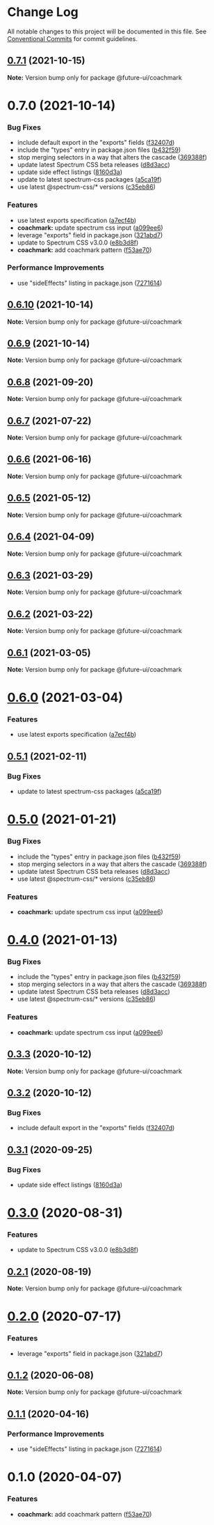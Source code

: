 # Change Log

All notable changes to this project will be documented in this file.
See [Conventional Commits](https://conventionalcommits.org) for commit guidelines.

## [0.7.1](https://github.com/adobe/spectrum-web-components/compare/@future-ui/coachmark@0.7.0...@future-ui/coachmark@0.7.1) (2021-10-15)

**Note:** Version bump only for package @future-ui/coachmark





# 0.7.0 (2021-10-14)


### Bug Fixes

* include default export in the "exports" fields ([f32407d](https://github.com/adobe/spectrum-web-components/commit/f32407d7bbfd18e72c35b6f27740549e79957858))
* include the "types" entry in package.json files ([b432f59](https://github.com/adobe/spectrum-web-components/commit/b432f5982b3b79f80af12f6d0312cbe2285e608b))
* stop merging selectors in a way that alters the cascade ([369388f](https://github.com/adobe/spectrum-web-components/commit/369388f8cc147543891087991c569f849ddb9b38))
* update latest Spectrum CSS beta releases ([d8d3acc](https://github.com/adobe/spectrum-web-components/commit/d8d3acc86de31e58219db6ba2a9d045b83cbe103))
* update side effect listings ([8160d3a](https://github.com/adobe/spectrum-web-components/commit/8160d3ab2c4f5ea11ac40897a5cf1fdaa357f4a8))
* update to latest spectrum-css packages ([a5ca19f](https://github.com/adobe/spectrum-web-components/commit/a5ca19f67d5b3f0951667c4441d4d977bf1e0937))
* use latest @spectrum-css/* versions ([c35eb86](https://github.com/adobe/spectrum-web-components/commit/c35eb86defd89a0c36b5ea186f6d40f20851b5e5))


### Features

* use latest exports specification ([a7ecf4b](https://github.com/adobe/spectrum-web-components/commit/a7ecf4b6da7996f36a8a89f62cc2384709497008))
* **coachmark:** update spectrum css input ([a099ee6](https://github.com/adobe/spectrum-web-components/commit/a099ee61e786f0a07f9005e9c522da09ed707d33))
* leverage "exports" field in package.json ([321abd7](https://github.com/adobe/spectrum-web-components/commit/321abd7b7e78ccd9157cff75a1fa3dbd06e81f79))
* update to Spectrum CSS v3.0.0 ([e8b3d8f](https://github.com/adobe/spectrum-web-components/commit/e8b3d8f75c77c04b4d7af126b91b0f6ad2a40742))
* **coachmark:** add coachmark pattern ([f53ae70](https://github.com/adobe/spectrum-web-components/commit/f53ae70e6f49f73c71480809021e21d2ff9bcd85))


### Performance Improvements

* use "sideEffects" listing in package.json ([7271614](https://github.com/adobe/spectrum-web-components/commit/7271614c0ca3ccf3566583bb59467eb15a6199cd))





## [0.6.10](https://github.com/adobe/spectrum-web-components/compare/@future-ui/coachmark@0.6.8...@future-ui/coachmark@0.6.10) (2021-10-14)

**Note:** Version bump only for package @future-ui/coachmark

## [0.6.9](https://github.com/adobe/spectrum-web-components/compare/@future-ui/coachmark@0.6.8...@future-ui/coachmark@0.6.9) (2021-10-14)

**Note:** Version bump only for package @future-ui/coachmark

## [0.6.8](https://github.com/adobe/spectrum-web-components/compare/@future-ui/coachmark@0.6.7...@future-ui/coachmark@0.6.8) (2021-09-20)

**Note:** Version bump only for package @future-ui/coachmark

## [0.6.7](https://github.com/adobe/spectrum-web-components/compare/@future-ui/coachmark@0.6.6...@future-ui/coachmark@0.6.7) (2021-07-22)

**Note:** Version bump only for package @future-ui/coachmark

## [0.6.6](https://github.com/adobe/spectrum-web-components/compare/@future-ui/coachmark@0.6.5...@future-ui/coachmark@0.6.6) (2021-06-16)

**Note:** Version bump only for package @future-ui/coachmark

## [0.6.5](https://github.com/adobe/spectrum-web-components/compare/@future-ui/coachmark@0.6.4...@future-ui/coachmark@0.6.5) (2021-05-12)

**Note:** Version bump only for package @future-ui/coachmark

## [0.6.4](https://github.com/adobe/spectrum-web-components/compare/@future-ui/coachmark@0.6.3...@future-ui/coachmark@0.6.4) (2021-04-09)

**Note:** Version bump only for package @future-ui/coachmark

## [0.6.3](https://github.com/adobe/spectrum-web-components/compare/@future-ui/coachmark@0.6.2...@future-ui/coachmark@0.6.3) (2021-03-29)

**Note:** Version bump only for package @future-ui/coachmark

## [0.6.2](https://github.com/adobe/spectrum-web-components/compare/@future-ui/coachmark@0.6.1...@future-ui/coachmark@0.6.2) (2021-03-22)

**Note:** Version bump only for package @future-ui/coachmark

## [0.6.1](https://github.com/adobe/spectrum-web-components/compare/@future-ui/coachmark@0.6.0...@future-ui/coachmark@0.6.1) (2021-03-05)

**Note:** Version bump only for package @future-ui/coachmark

# [0.6.0](https://github.com/adobe/spectrum-web-components/compare/@future-ui/coachmark@0.5.1...@future-ui/coachmark@0.6.0) (2021-03-04)

### Features

-   use latest exports specification ([a7ecf4b](https://github.com/adobe/spectrum-web-components/commit/a7ecf4b6da7996f36a8a89f62cc2384709497008))

## [0.5.1](https://github.com/adobe/spectrum-web-components/compare/@future-ui/coachmark@0.5.0...@future-ui/coachmark@0.5.1) (2021-02-11)

### Bug Fixes

-   update to latest spectrum-css packages ([a5ca19f](https://github.com/adobe/spectrum-web-components/commit/a5ca19f67d5b3f0951667c4441d4d977bf1e0937))

# [0.5.0](https://github.com/adobe/spectrum-web-components/compare/@future-ui/coachmark@0.3.3...@future-ui/coachmark@0.5.0) (2021-01-21)

### Bug Fixes

-   include the "types" entry in package.json files ([b432f59](https://github.com/adobe/spectrum-web-components/commit/b432f5982b3b79f80af12f6d0312cbe2285e608b))
-   stop merging selectors in a way that alters the cascade ([369388f](https://github.com/adobe/spectrum-web-components/commit/369388f8cc147543891087991c569f849ddb9b38))
-   update latest Spectrum CSS beta releases ([d8d3acc](https://github.com/adobe/spectrum-web-components/commit/d8d3acc86de31e58219db6ba2a9d045b83cbe103))
-   use latest @spectrum-css/\* versions ([c35eb86](https://github.com/adobe/spectrum-web-components/commit/c35eb86defd89a0c36b5ea186f6d40f20851b5e5))

### Features

-   **coachmark:** update spectrum css input ([a099ee6](https://github.com/adobe/spectrum-web-components/commit/a099ee61e786f0a07f9005e9c522da09ed707d33))

# [0.4.0](https://github.com/adobe/spectrum-web-components/compare/@future-ui/coachmark@0.3.3...@future-ui/coachmark@0.4.0) (2021-01-13)

### Bug Fixes

-   include the "types" entry in package.json files ([b432f59](https://github.com/adobe/spectrum-web-components/commit/b432f5982b3b79f80af12f6d0312cbe2285e608b))
-   stop merging selectors in a way that alters the cascade ([369388f](https://github.com/adobe/spectrum-web-components/commit/369388f8cc147543891087991c569f849ddb9b38))
-   update latest Spectrum CSS beta releases ([d8d3acc](https://github.com/adobe/spectrum-web-components/commit/d8d3acc86de31e58219db6ba2a9d045b83cbe103))
-   use latest @spectrum-css/\* versions ([c35eb86](https://github.com/adobe/spectrum-web-components/commit/c35eb86defd89a0c36b5ea186f6d40f20851b5e5))

### Features

-   **coachmark:** update spectrum css input ([a099ee6](https://github.com/adobe/spectrum-web-components/commit/a099ee61e786f0a07f9005e9c522da09ed707d33))

## [0.3.3](https://github.com/adobe/spectrum-web-components/compare/@future-ui/coachmark@0.3.2...@future-ui/coachmark@0.3.3) (2020-10-12)

**Note:** Version bump only for package @future-ui/coachmark

## [0.3.2](https://github.com/adobe/spectrum-web-components/compare/@future-ui/coachmark@0.3.1...@future-ui/coachmark@0.3.2) (2020-10-12)

### Bug Fixes

-   include default export in the "exports" fields ([f32407d](https://github.com/adobe/spectrum-web-components/commit/f32407d7bbfd18e72c35b6f27740549e79957858))

## [0.3.1](https://github.com/adobe/spectrum-web-components/compare/@future-ui/coachmark@0.3.0...@future-ui/coachmark@0.3.1) (2020-09-25)

### Bug Fixes

-   update side effect listings ([8160d3a](https://github.com/adobe/spectrum-web-components/commit/8160d3ab2c4f5ea11ac40897a5cf1fdaa357f4a8))

# [0.3.0](https://github.com/adobe/spectrum-web-components/compare/@future-ui/coachmark@0.2.1...@future-ui/coachmark@0.3.0) (2020-08-31)

### Features

-   update to Spectrum CSS v3.0.0 ([e8b3d8f](https://github.com/adobe/spectrum-web-components/commit/e8b3d8f75c77c04b4d7af126b91b0f6ad2a40742))

## [0.2.1](https://github.com/adobe/spectrum-web-components/compare/@future-ui/coachmark@0.2.0...@future-ui/coachmark@0.2.1) (2020-08-19)

**Note:** Version bump only for package @future-ui/coachmark

# [0.2.0](https://github.com/adobe/spectrum-web-components/compare/@future-ui/coachmark@0.1.2...@future-ui/coachmark@0.2.0) (2020-07-17)

### Features

-   leverage "exports" field in package.json ([321abd7](https://github.com/adobe/spectrum-web-components/commit/321abd7b7e78ccd9157cff75a1fa3dbd06e81f79))

## [0.1.2](https://github.com/adobe/spectrum-web-components/compare/@future-ui/coachmark@0.1.1...@future-ui/coachmark@0.1.2) (2020-06-08)

**Note:** Version bump only for package @future-ui/coachmark

## [0.1.1](https://github.com/adobe/spectrum-web-components/compare/@future-ui/coachmark@0.1.0...@future-ui/coachmark@0.1.1) (2020-04-16)

### Performance Improvements

-   use "sideEffects" listing in package.json ([7271614](https://github.com/adobe/spectrum-web-components/commit/7271614c0ca3ccf3566583bb59467eb15a6199cd))

# 0.1.0 (2020-04-07)

### Features

-   **coachmark:** add coachmark pattern ([f53ae70](https://github.com/adobe/spectrum-web-components/commit/f53ae70e6f49f73c71480809021e21d2ff9bcd85))
